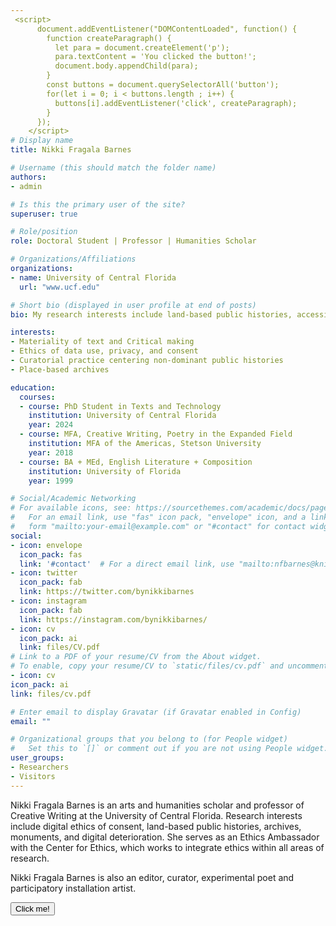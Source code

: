 ```yaml
---
 <script>
      document.addEventListener("DOMContentLoaded", function() {
        function createParagraph() {
          let para = document.createElement('p');
          para.textContent = 'You clicked the button!';
          document.body.appendChild(para);
        }
        const buttons = document.querySelectorAll('button');
        for(let i = 0; i < buttons.length ; i++) {
          buttons[i].addEventListener('click', createParagraph);
        }
      });
    </script>
# Display name
title: Nikki Fragala Barnes

# Username (this should match the folder name)
authors:
- admin

# Is this the primary user of the site?
superuser: true

# Role/position
role: Doctoral Student | Professor | Humanities Scholar

# Organizations/Affiliations
organizations:
- name: University of Central Florida
  url: "www.ucf.edu"

# Short bio (displayed in user profile at end of posts)
bio: My research interests include land-based public histories, accessibility, digital humanities, landmarks + monuments, multilingual works in translation, alongside data use (privacy + consent) and design justice.

interests:
- Materiality of text and Critical making
- Ethics of data use, privacy, and consent
- Curatorial practice centering non-dominant public histories
- Place-based archives

education:
  courses:
  - course: PhD Student in Texts and Technology
    institution: University of Central Florida
    year: 2024
  - course: MFA, Creative Writing, Poetry in the Expanded Field
    institution: MFA of the Americas, Stetson University
    year: 2018
  - course: BA + MEd, English Literature + Composition
    institution: University of Florida
    year: 1999

# Social/Academic Networking
# For available icons, see: https://sourcethemes.com/academic/docs/page-builder/#icons
#   For an email link, use "fas" icon pack, "envelope" icon, and a link in the
#   form "mailto:your-email@example.com" or "#contact" for contact widget.
social:
- icon: envelope
  icon_pack: fas
  link: '#contact'  # For a direct email link, use "mailto:nfbarnes@knights.ucf.edu".
- icon: twitter
  icon_pack: fab
  link: https://twitter.com/bynikkibarnes
- icon: instagram
  icon_pack: fab
  link: https://instagram.com/bynikkibarnes/
- icon: cv
  icon_pack: ai
  link: files/CV.pdf
# Link to a PDF of your resume/CV from the About widget.
# To enable, copy your resume/CV to `static/files/cv.pdf` and uncomment the lines below.
- icon: cv
icon_pack: ai
link: files/cv.pdf

# Enter email to display Gravatar (if Gravatar enabled in Config)
email: ""

# Organizational groups that you belong to (for People widget)
#   Set this to `[]` or comment out if you are not using People widget.
user_groups:
- Researchers
- Visitors
---
```


Nikki Fragala Barnes is an arts and humanities scholar and professor of Creative Writing at the University of Central Florida. Research interests include digital ethics of consent, land-based public histories, archives, monuments, and digital deterioration. She serves as an Ethics Ambassador with the Center for Ethics, which works to  integrate ethics within all areas of research.

Nikki Fragala Barnes is also an editor, curator, experimental poet and participatory installation artist.

<button>Click me!</button>